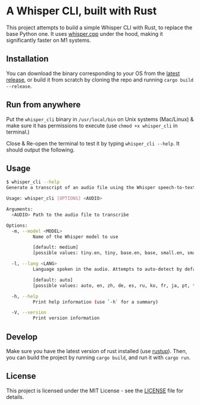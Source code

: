 # A Whisper CLI, built with Rust

This project attempts to build a simple Whisper CLI with Rust, to replace the base Python one. It uses [whisper.cpp](https://github.com/ggerganov/whisper.cpp) under the hood, making it significantly faster on M1 systems.

## Installation

You can download the binary corresponding to your OS from the [latest release](https://github.com/m1guelpf/whisper-cli-rs/releases/latest), or build it from scratch by cloning the repo and running `cargo build --release`.

## Run from anywhere

Put the `whisper_cli` binary in `/usr/local/bin` on Unix systems (Mac/Linux) & make sure it has permissions to execute (use `chmod +x whisper_cli` in terminal.)

Close & Re-open the terminal to test it by typing `whisper_cli --help`. It should output the following.

## Usage

```bash
$ whisper_cli --help
Generate a transcript of an audio file using the Whisper speech-to-text engine. The transcript will be saved as a .txt, .vtt, and .srt file in the same directory as the audio file.

Usage: whisper_cli [OPTIONS] <AUDIO>

Arguments:
  <AUDIO> Path to the audio file to transcribe

Options:
  -m, --model <MODEL>
          Name of the Whisper model to use

          [default: medium]
          [possible values: tiny.en, tiny, base.en, base, small.en, small, medium.en, medium, large, large-v1]

  -l, --lang <LANG>
          Language spoken in the audio. Attempts to auto-detect by default

          [default: auto]
          [possible values: auto, en, zh, de, es, ru, ko, fr, ja, pt, tr, pl, ca, nl, ar, sv, it, id, hi, fi, vi, he, uk, el, ms, cs, ro, da, hu, ta, no, th, ur, hr, bg, lt, la, mi, ml, cy, sk, te, fa, lv, bn, sr, az, sl, kn, et, mk, br, eu, is, hy, ne, mn, bs, kk, sq, sw, gl, mr, pa, si, km, sn, yo, so, af, oc, ka, be, tg, sd, gu, am, yi, lo, uz, fo, ht, ps, tk, nn, mt, sa, lb, my, bo, tl, mg, as, tt, haw, ln, ha, ba, jw, su]

  -h, --help
          Print help information (use `-h` for a summary)

  -V, --version
          Print version information
```

## Develop

Make sure you have the latest version of rust installed (use [rustup](https://rustup.rs/)). Then, you can build the project by running `cargo build`, and run it with `cargo run`.

## License

This project is licensed under the MIT License - see the [LICENSE](LICENSE) file for details.
